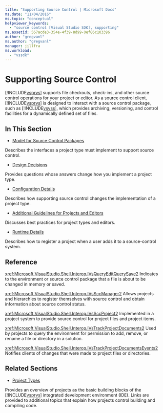 ```yaml
---
title: "Supporting Source Control | Microsoft Docs"
ms.date: "11/04/2016"
ms.topic: "conceptual"
helpviewer_keywords:
  - "source control [Visual Studio SDK], supporting"
ms.assetid: 567acde3-354e-4f39-8d99-0ef86c103396
author: "gregvanl"
ms.author: "gregvanl"
manager: jillfra
ms.workload:
  - "vssdk"
---
```

# Supporting Source Control
[!INCLUDE[vsprvs](../../code-quality/includes/vsprvs_md.md)] supports file checkouts, check-ins, and other source control operations for your project or editor. As a source control client, [!INCLUDE[vsprvs](../../code-quality/includes/vsprvs_md.md)] is designed to interact with a source control package, such as [!INCLUDE[vsvss](../../extensibility/includes/vsvss_md.md)], which provides archiving, versioning, and control facilities for a dynamically defined set of files.

## In This Section
- [Model for Source Control Packages](../../extensibility/internals/model-for-source-control-packages.md)

 Describes the interfaces a project type must implement to support source control.

- [Design Decisions](../../extensibility/internals/source-control-design-decisions.md)

 Provides questions whose answers change how you implement a project type.

- [Configuration Details](../../extensibility/internals/source-control-configuration-details.md)

 Describes how supporting source control changes the implementation of a project type.

- [Additional Guidelines for Projects and Editors](../../extensibility/internals/additional-source-control-guidelines-for-projects-and-editors.md)

 Discusses best practices for project types and editors.

- [Runtime Details](../../extensibility/internals/source-control-runtime-details.md)

 Describes how to register a project when a user adds it to a source-control system.

## Reference
 <xref:Microsoft.VisualStudio.Shell.Interop.IVsQueryEditQuerySave2>
 Indicates to the environment or source control package that a file is about to be changed in memory or saved.

 <xref:Microsoft.VisualStudio.Shell.Interop.IVsSccManager2>
 Allows projects and hierarchies to register themselves with source control and obtain information about source control status.

 <xref:Microsoft.VisualStudio.Shell.Interop.IVsSccProject2>
 Implemented in a project system to provide source control for project files and project items.

 <xref:Microsoft.VisualStudio.Shell.Interop.IVsTrackProjectDocuments2>
 Used by projects to query the environment for permission to add, remove, or rename a file or directory in a solution.

 <xref:Microsoft.VisualStudio.Shell.Interop.IVsTrackProjectDocumentsEvents2>
 Notifies clients of changes that were made to project files or directories.

## Related Sections
- [Project Types](../../extensibility/internals/project-types.md)

 Provides an overview of projects as the basic building blocks of the [!INCLUDE[vsprvs](../../code-quality/includes/vsprvs_md.md)] integrated development environment (IDE). Links are provided to additional topics that explain how projects control building and compiling code.